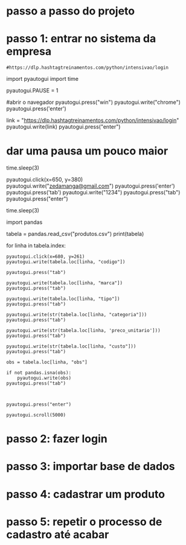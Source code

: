 # passo a passo do projeto
# passo 1: entrar no sistema da empresa
    #https://dlp.hashtagtreinamentos.com/python/intensivao/login
import pyautogui
import time

pyautogui.PAUSE = 1


#abrir o navegador
pyautogui.press("win")
pyautogui.write("chrome")
pyautogui.press('enter')

link = "https://dlp.hashtagtreinamentos.com/python/intensivao/login"
pyautogui.write(link)
pyautogui.press("enter")

# dar uma pausa um pouco maior
time.sleep(3)

pyautogui.click(x=650, y=380)   
pyautogui.write("zedamanga@gmail.com")
pyautogui.press('enter')
pyautogui.press('tab')
pyautogui.write("1234")
pyautogui.press("tab")
pyautogui.press("enter")

time.sleep(3)

import pandas

tabela = pandas.read_csv("produtos.csv")
print(tabela)

for linha in tabela.index:

    
    pyautogui.click(x=680, y=261)
    pyautogui.write(tabela.loc[linha, "codigo"])

    pyautogui.press("tab")
    
    pyautogui.write(tabela.loc[linha, "marca"])
    pyautogui.press("tab")
   
    pyautogui.write(tabela.loc[linha, "tipo"])
    pyautogui.press("tab")
    
    pyautogui.write(str(tabela.loc[linha, "categoria"]))
    pyautogui.press("tab")
    
    pyautogui.write(str(tabela.loc[linha, 'preco_unitario']))
    pyautogui.press("tab")
    
    pyautogui.write(str(tabela.loc[linha, "custo"]))
    pyautogui.press("tab")

    obs = tabela.loc[linha, "obs"]

    if not pandas.isna(obs):
        pyautogui.write(obs)
    pyautogui.press("tab")
    

   
    pyautogui.press("enter")

    pyautogui.scroll(5000)








# passo 2: fazer login
# passo 3: importar base de dados
# passo 4: cadastrar um produto
# passo 5: repetir o processo de cadastro até acabar
